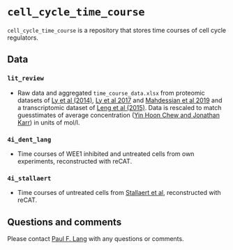 # `cell_cycle_time_course`

`cell_cycle_time_course` is a repository that stores time courses of cell cycle regulators.

## Data

### `lit_review`
* Raw data and aggregated `time_course_data.xlsx` from proteomic datasets of [Ly et al (2014)](https://doi.org/10.7554/eLife.01630), [Ly et al 2017](https://www.ncbi.nlm.nih.gov/pmc/articles/PMC5650473/) and [Mahdessian et al 2019](https://www.biorxiv.org/content/10.1101/543231v1) and a transcriptomic dataset of [Leng et al (2015)](https://www.nature.com/articles/nmeth.3549). Data is rescaled to match guesstimates of average concentration ([Yin Hoon Chew and Jonathan Karr](https://github.com/KarrLab/h1_hesc/blob/master/h1_hesc/kb_gen/core.xlsx)) in units of mol/l.

### `4i_dent_lang`
* Time courses of WEE1 inhibited and untreated cells from own experiments, reconstructed with reCAT.

### `4i_stallaert`
* Time courses of untreated cells from [Stallaert et al](https://www.biorxiv.org/content/10.1101/2021.02.11.430845v1), reconstructed with reCAT.

## Questions and comments
Please contact [Paul F. Lang](mailto:paul.lang@wolfson.ox.ac.uk) with any questions or comments.
